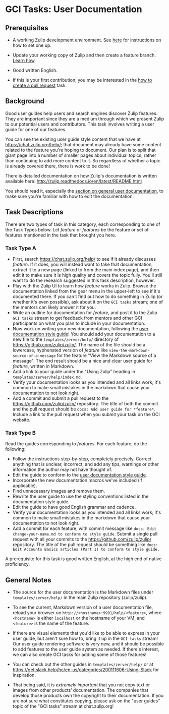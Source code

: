 # GCI Tasks: User Documentation

## Prerequisites

* A working Zulip development environment. See
  [here](https://github.com/zulip/zulip-gci/blob/master/README.md) for instructions
  on how to set one up.

* Update your working copy of Zulip and then create a feature branch. [Learn
  how](../../before-every-task.md).

* Good written English.

* If this is your first contribution, you may be interested in the
  [how to create a pull request](https://codein.withgoogle.com/tasks/6541581402243072/) task.

## Background

Good user guides help users and search engines discover Zulip features. They
are important since they are a medium through which we present Zulip to our
potential users and contributors. This task involves writing a user
guide for one of our features.

You can see the existing user guide style content that we have at
https://chat.zulip.org/help/; that document may already have some
content related to the feature you're hoping to document.  Our plan is
to split that giant page into a number of smaller pages about
individual topics, rather than continuing to add more content to it.
So regardless of whether a topic is already covered there, there is
work to be done!

There is detailed documentation on how Zulip's documentation is
written available here:
http://zulip.readthedocs.io/en/latest/README.html

You should read it, especially the
[section on general user documentation](http://zulip.readthedocs.io/en/latest/README.html#general-user-documentation),
to make sure you're familiar with how to edit the documentation.

## Task Descriptions

There are two types of task in this category, each corresponding to one of
the Task Types below. Let *feature* or *features* be the feature or set of
features mentioned in the task that brought you here.

### Task Type A

* First, search https://chat.zulip.org/help/ to see if it already
  discusses *feature*.  If it does, you will instead want to take that
  documentation, extract it to a new page (linked to from the main
  index page), and then edit it to make sure it is high quality and
  covers the topic fully.  You'll still want to do the research
  suggested in this task description, however.
* Play with the Zulip UI to learn how *feature* works in Zulip.
  Browse the documentation linked from the gear menu in the upper-left
  to see if it's documented there.  If you can't find out how to do
  something in Zulip (or whether it's even possible), ask about it on
  the `GCI tasks` stream; one of the mentors can likely answer it for
  you.
* Write an outline for documentation for *feature*, and post it to the
  Zulip `GCI tasks` stream to get feedback from mentors and other GCI
  participants on what you plan to include in your documentation.
* Now work on writing your new documentation, following the
  [user documentation style guide](https://zulip.readthedocs.io/en/latest/README.html#style-guide)!
  You should add your
  documentation to a new file to the `templates/zerver/help/` directory of
  https://github.com/zulip/zulip/.
  The name of the file should be a lowercase, hyphenated version of *feature*
  like `view-the-markdown-source-of-a-message` for the feature "View the Markdown source of a message".
  The end result should be a nice
  and clear user guide for *feature*, written in Markdown.
* Add a link to your guide under the "Using Zulip"
  heading in `templates/zerver/help/index.md`.
* Verify your documentation looks as you intended and all links work;
  it's common to make small mistakes in the markdown that cause your
  documentation to not look right.
* Add a commit and submit a pull request to the
  https://github.com/zulip/zulip/ repository. The title of both the commit
  and the pull request should be `docs: Add user guide for *feature*`.
  Include a link to the pull request when you submit your task on the GCI
  website.

### Task Type B

Read the guides corresponding to *features*. For each feature, do the following:
* Follow the instructions step-by-step, completely precisely. Correct
  anything that is unclear, incorrect, and add any tips, warnings or other
  information the author may not have thought of.
* Edit the guide to conform to the
  [user documentation style guide](https://zulip.readthedocs.io/en/latest/README.html#style-guide).
* Incorporate the new documentation macros we've included (if applicable).
* Find unnecessary images and remove them.
* Rewrite the user guide to use the styling conventions listed in the documentation style guide.
* Edit the guide to have good English grammar and cadence.
* Verify your documentation looks as you intended and all links work;
  it's common to make small mistakes in the markdown that cause your
  documentation to not look right.
* Add a commit for each feature, with commit message like `docs: Edit
  change-your-name.md to conform to style guide`. Submit a single pull request
  with all your commits to the https://github.com/zulip/zulip/
  repository. The title of the pull request should be something like `docs:
  Edit Accounts Basics articles (Part 1) to conform to style guide.`

A prerequisite for this task is good written English, at the high end of
native proficiency.

## General Notes

* The source for the user documentation is the Markdown files under
  `templates/zerver/help/` in the main Zulip repository (zulip/zulip).

* To see the current, Markdown version of a user documentation file, reload
  your browser on `http://<hostname>:9991/help/<feature>`, where
  `<hostname>` is either `localhost` or the hostname of your VM, and
  `<feature>` is the name of the feature.

* If there are visual elements that you'd like to be able to express in your
  user guide, but aren't sure how to, bring it up in the `GCI tasks` stream!
  Our user guide rendering software is very new, and it should be possible
  to add features to the user guide system as needed. If there's interest,
  we can also create GCI tasks for adding some of those features!

* You can check out the other guides in `templates/zerver/help/` or at
  https://get.slack.help/hc/en-us/categories/200111606-Using-Slack for
  inspiration.

* That being said, it is *extremely important* that you not copy text or
  images from other products’ documentation. The companies that develop
  those products own the copyright to their documentation. If you are not
  sure what constitutes copying, please ask on the "user guides" topic of
  the "GCI tasks" stream at chat.zulip.org!
